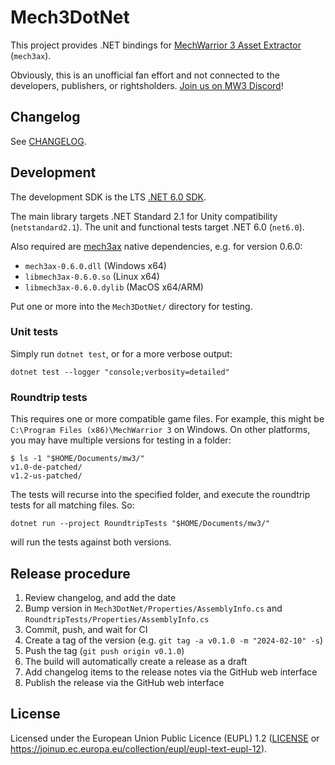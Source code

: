 # Mech3DotNet

This project provides .NET bindings for [MechWarrior 3 Asset Extractor](https://github.com/TerranMechworks/mech3ax) (`mech3ax`).

Obviously, this is an unofficial fan effort and not connected to the developers, publishers, or rightsholders. [Join us on MW3 Discord](https://discord.gg/Be53gMy)!

## Changelog

See [CHANGELOG](CHANGELOG.md).

## Development

The development SDK is the LTS [.NET 6.0 SDK](https://dotnet.microsoft.com/en-us/download/dotnet/6.0).

The main library targets .NET Standard 2.1 for Unity compatibility (`netstandard2.1`). The unit and functional tests target .NET 6.0 (`net6.0`).

Also required are [mech3ax](https://github.com/TerranMechworks/mech3ax/releases/) native dependencies, e.g. for version 0.6.0:

* `mech3ax-0.6.0.dll` (Windows x64)
* `libmech3ax-0.6.0.so` (Linux x64)
* `libmech3ax-0.6.0.dylib` (MacOS x64/ARM)

Put one or more into the `Mech3DotNet/` directory for testing.

### Unit tests

Simply run `dotnet test`, or for a more verbose output:

```shell
dotnet test --logger "console;verbosity=detailed"
```

### Roundtrip tests

This requires one or more compatible game files. For example, this might be `C:\Program Files (x86)\MechWarrior 3` on Windows. On other platforms, you may have multiple versions for testing in a folder:

```console
$ ls -1 "$HOME/Documents/mw3/"
v1.0-de-patched/
v1.2-us-patched/
```

The tests will recurse into the specified folder, and execute the roundtrip tests for all matching files. So:

```shell
dotnet run --project RoundtripTests "$HOME/Documents/mw3/"
```

will run the tests against both versions.

## Release procedure

1. Review changelog, and add the date
1. Bump version in `Mech3DotNet/Properties/AssemblyInfo.cs` and `RoundtripTests/Properties/AssemblyInfo.cs`
1. Commit, push, and wait for CI
1. Create a tag of the version (e.g. `git tag -a v0.1.0 -m "2024-02-10" -s`)
1. Push the tag (`git push origin v0.1.0`)
1. The build will automatically create a release as a draft
1. Add changelog items to the release notes via the GitHub web interface
1. Publish the release via the GitHub web interface

## License

Licensed under the European Union Public Licence (EUPL) 1.2 ([LICENSE](LICENSE) or https://joinup.ec.europa.eu/collection/eupl/eupl-text-eupl-12).
